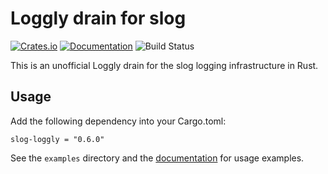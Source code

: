 # Loggly drain for slog

[![Crates.io][crates-badge]][crates-url]
[![Documentation][doc-badge]][doc-url]
![Build Status][build-badge]

[crates-badge]: https://img.shields.io/crates/d/slog-loggly.svg
[crates-url]: https://crates.io/crates/slog-loggly
[doc-badge]: https://docs.rs/slog-loggly/badge.svg
[doc-url]: https://docs.rs/slog-loggly/
[build-badge]: https://github.com/angelcam/rust-slog-loggly/actions/workflows/test.yaml/badge.svg?branch=master

This is an unofficial Loggly drain for the slog logging infrastructure in Rust.

## Usage

Add the following dependency into your Cargo.toml:

```
slog-loggly = "0.6.0"
```

See the `examples` directory and the [documentation](https://docs.rs/slog-loggly/) for usage examples.
